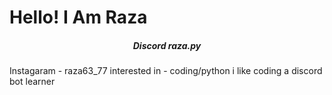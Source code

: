 <h1 style="align": "center">Hello! I Am Raza</h1>
<h5 style="text-align: center">Discord raza.py</h5>
Instagaram - raza63_77
interested in - coding/python
i like coding a discord bot
learner
